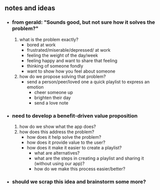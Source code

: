 ## notes and ideas

- ### from gerald: "Sounds good, but not sure how it solves the problem?"

  1. what is the problem exactly?
     - bored at work
     - frustrated/miserable/depressed/ at work
     - feeling the weight of the day/week
     - feeling happy and want to share that feeling
     - thinking of someone fondly
     - want to show how you feel about someone
  2. how do we propose solving that problem?
     - send a person/peer/loved one a quick playlist to express an emotion
       - cheer someone up
       - brighten their day
       - send a love note

- ### need to develop a benefit-driven value proposition

  1. how do we show what the app does?
  2. how does this address the problem?
     - how does it help solve the problem?
     - how does it provide value to the user?
     - how does it make it easier to create a playlist?
       - what are alternatives?
       - what are the steps in creating a playlist and sharing it (without using our app)?
       - how do we make this process easier/better?

- ### should we scrap this idea and brainstorm some more?